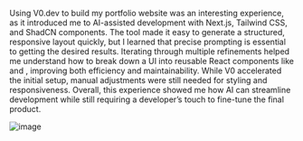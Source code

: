 Using V0.dev to build my portfolio website was an interesting experience, as it introduced me to AI-assisted development with Next.js, Tailwind CSS, and ShadCN components. The tool made it easy to generate a structured, responsive layout quickly, but I learned that precise prompting is essential to getting the desired results. Iterating through multiple refinements helped me understand how to break down a UI into reusable React components like <HeroSection /> and <ProjectCard />, improving both efficiency and maintainability. While V0 accelerated the initial setup, manual adjustments were still needed for styling and responsiveness. Overall, this experience showed me how AI can streamline development while still requiring a developer’s touch to fine-tune the final product. 

![image](https://github.com/user-attachments/assets/578466a8-049f-4995-9fe6-18e9bfc5815c)
